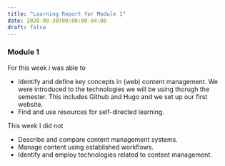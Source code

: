 ```yaml
---
title: "Learning Report for Module 1"
date: 2020-08-30T00:00:00-04:00
draft: false
---
```

### Module 1
For this week i was able to
* Identify and define key concepts in (web) content management. We were introduced to the technologies we will be using thorugh the semester. This includes Github and Hugo and we set up our first website.
* Find and use resources for self-directed learning.

This week I did not
* Describe and compare content management systems.
* Manage content using established workflows.
* Identify and employ technologies related to content management.
